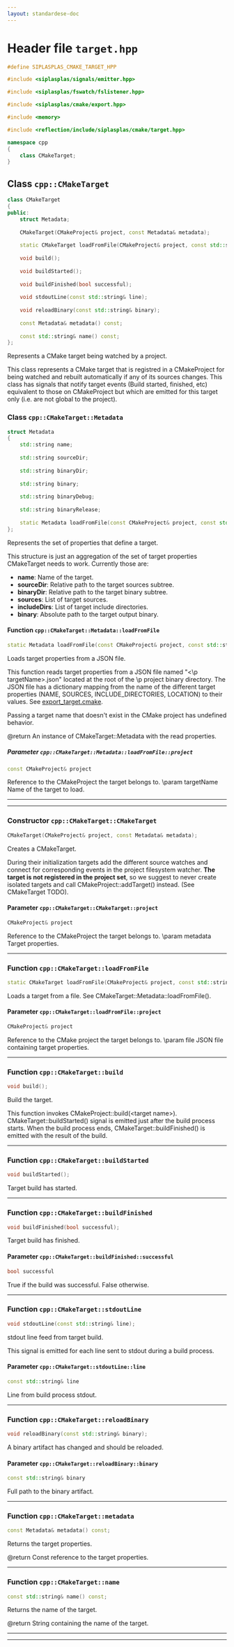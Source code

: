 ```yaml
---
layout: standardese-doc
---
```


# Header file `target.hpp`

``` cpp
#define SIPLASPLAS_CMAKE_TARGET_HPP 

#include <siplasplas/signals/emitter.hpp>

#include <siplasplas/fswatch/fslistener.hpp>

#include <siplasplas/cmake/export.hpp>

#include <memory>

#include <reflection/include/siplasplas/cmake/target.hpp>

namespace cpp
{
    class CMakeTarget;
}
```

## Class `cpp::CMakeTarget`<a id="cpp::CMakeTarget"></a>

``` cpp
class CMakeTarget
{
public:
    struct Metadata;
    
    CMakeTarget(CMakeProject& project, const Metadata& metadata);
    
    static CMakeTarget loadFromFile(CMakeProject& project, const std::string& file);
    
    void build();
    
    void buildStarted();
    
    void buildFinished(bool successful);
    
    void stdoutLine(const std::string& line);
    
    void reloadBinary(const std::string& binary);
    
    const Metadata& metadata() const;
    
    const std::string& name() const;
};
```

Represents a CMake target being watched by a project.

This class represents a CMake target that is registred in a CMakeProject for being watched and rebuilt automatically if any of its sources changes. This class has signals that notify target events (Build started, finished, etc) equivalent to those on CMakeProject but which are emitted for this target only (i.e. are not global to the project).

### Class `cpp::CMakeTarget::Metadata`<a id="cpp::CMakeTarget::Metadata"></a>

``` cpp
struct Metadata
{
    std::string name;
    
    std::string sourceDir;
    
    std::string binaryDir;
    
    std::string binary;
    
    std::string binaryDebug;
    
    std::string binaryRelease;
    
    static Metadata loadFromFile(const CMakeProject& project, const std::string& targetName);
};
```

Represents the set of properties that define a target.

This structure is just an aggregation of the set of target properties CMakeTarget needs to work. Currently those are:

  - **name**: Name of the target.
  - **sourceDir**: Relative path to the target sources subtree.
  - **binaryDir**: Relative path to the target binary subtree.
  - **sources**: List of target sources.
  - **includeDirs**: List of target include directories.
  - **binary**: Absolute path to the target output binary.

#### Function `cpp::CMakeTarget::Metadata::loadFromFile`<a id="cpp::CMakeTarget::Metadata::loadFromFile"></a>

``` cpp
static Metadata loadFromFile(const CMakeProject& project, const std::string& targetName);
```

Loads target properties from a JSON file.

This function reads target properties from a JSON file named "\<\\p targetName\>.json" located at the root of the \\p project binary directory. The JSON file has a dictionary mapping from the name of the different target properties (NAME, SOURCES, INCLUDE\_DIRECTORIES, LOCATION) to their values. See [export\_target.cmake](https://github.com/Manu343726/siplasplas/blob/master/cmake/export_target.cmake).

Passing a target name that doesn't exist in the CMake project has undefined behavior.

@return An instance of CMakeTarget::Metadata with the read properties.

##### Parameter `cpp::CMakeTarget::Metadata::loadFromFile::project`<a id="cpp::CMakeTarget::Metadata::loadFromFile::project"></a>

``` cpp
const CMakeProject& project
```

Reference to the CMakeProject the target belongs to. \\param targetName Name of the target to load.

-----

-----

### Constructor `cpp::CMakeTarget::CMakeTarget`<a id="cpp::CMakeTarget::CMakeTarget"></a>

``` cpp
CMakeTarget(CMakeProject& project, const Metadata& metadata);
```

Creates a CMakeTarget.

During their initialization targets add the different source watches and connect for corresponding events in the project filesystem watcher. **The target is not registered in the project set**, so we suggest to never create isolated targets and call CMakeProject::addTarget() instead. (See CMakeTarget TODO).

#### Parameter `cpp::CMakeTarget::CMakeTarget::project`<a id="cpp::CMakeTarget::CMakeTarget::project"></a>

``` cpp
CMakeProject& project
```

Reference to the CMakeProject the target belongs to. \\param metadata Target properties.

-----

### Function `cpp::CMakeTarget::loadFromFile`<a id="cpp::CMakeTarget::loadFromFile"></a>

``` cpp
static CMakeTarget loadFromFile(CMakeProject& project, const std::string& file);
```

Loads a target from a file. See CMakeTarget::Metadata::loadFromFile().

#### Parameter `cpp::CMakeTarget::loadFromFile::project`<a id="cpp::CMakeTarget::loadFromFile::project"></a>

``` cpp
CMakeProject& project
```

Reference to the CMake project the target belongs to. \\param file JSON file containing target properties.

-----

### Function `cpp::CMakeTarget::build`<a id="cpp::CMakeTarget::build"></a>

``` cpp
void build();
```

Build the target.

This function invokes CMakeProject::build(\<target name\>). CMakeTarget::buildStarted() signal is emitted just after the build process starts. When the build process ends, CMakeTarget::buildFinished() is emitted with the result of the build.

-----

### Function `cpp::CMakeTarget::buildStarted`<a id="cpp::CMakeTarget::buildStarted"></a>

``` cpp
void buildStarted();
```

Target build has started.

-----

### Function `cpp::CMakeTarget::buildFinished`<a id="cpp::CMakeTarget::buildFinished"></a>

``` cpp
void buildFinished(bool successful);
```

Target build has finished.

#### Parameter `cpp::CMakeTarget::buildFinished::successful`<a id="cpp::CMakeTarget::buildFinished::successful"></a>

``` cpp
bool successful
```

True if the build was successful. False otherwise.

-----

### Function `cpp::CMakeTarget::stdoutLine`<a id="cpp::CMakeTarget::stdoutLine"></a>

``` cpp
void stdoutLine(const std::string& line);
```

stdout line feed from target build.

This signal is emitted for each line sent to stdout during a build process.

#### Parameter `cpp::CMakeTarget::stdoutLine::line`<a id="cpp::CMakeTarget::stdoutLine::line"></a>

``` cpp
const std::string& line
```

Line from build process stdout.

-----

### Function `cpp::CMakeTarget::reloadBinary`<a id="cpp::CMakeTarget::reloadBinary"></a>

``` cpp
void reloadBinary(const std::string& binary);
```

A binary artifact has changed and should be reloaded.

#### Parameter `cpp::CMakeTarget::reloadBinary::binary`<a id="cpp::CMakeTarget::reloadBinary::binary"></a>

``` cpp
const std::string& binary
```

Full path to the binary artifact.

-----

### Function `cpp::CMakeTarget::metadata`<a id="cpp::CMakeTarget::metadata"></a>

``` cpp
const Metadata& metadata() const;
```

Returns the target properties.

@return Const reference to the target properties.

-----

### Function `cpp::CMakeTarget::name`<a id="cpp::CMakeTarget::name"></a>

``` cpp
const std::string& name() const;
```

Returns the name of the target.

@return String containing the name of the target.

-----

-----

